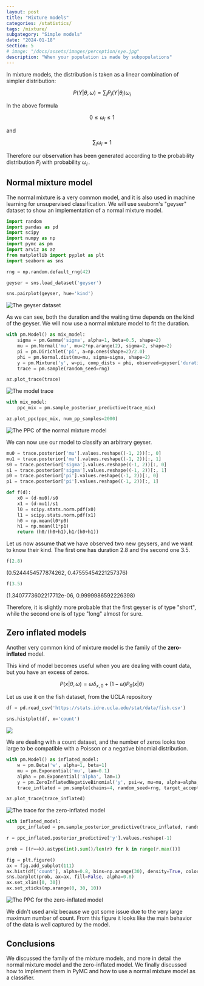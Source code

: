 ```yaml
---
layout: post
title: "Mixture models"
categories: /statistics/
tags: /mixture/
subgategory: "Simple models"
date: "2024-01-18"
section: 5
# image: "/docs/assets/images/perception/eye.jpg"
description: "When your population is made by subpopulations"
---
```


In mixture models, the distribution is taken as a linear combination
of simpler distribution:

$$
P(Y | \theta, \omega) = \sum_{i} P_i(Y | \theta_i) \omega_i
$$

In the above formula

$$
0 \leq \omega_i \leq 1
$$

and

$$
\sum_i \omega_i = 1
$$

Therefore our observation has been generated according to the probability
distribution $P_i$ with probability $\omega_i\,.$

## Normal mixture model

The normal mixture is a very common model, and it is also used in machine
learning for unsupervised classification.
We will use seaborn's "geyser" dataset to show an implementation of
a normal mixture model.

```python
import random
import pandas as pd
import scipy
import numpy as np
import pymc as pm
import arviz as az
from matplotlib import pyplot as plt
import seaborn as sns

rng = np.random.default_rng(42)

geyser = sns.load_dataset('geyser')

sns.pairplot(geyser, hue='kind')
```

![The geyser dataset](/docs/assets/images/statistics/mixture/geiser.webp)

As we can see, both the duration and the waiting time depends on
the kind of the geyser.
We will now use a normal mixture model to fit the duration.

```python
with pm.Model() as mix_model:
    sigma = pm.Gamma('sigma', alpha=1, beta=0.5, shape=2)
    mu = pm.Normal('mu', mu=2*np.arange(2), sigma=2, shape=2)
    pi = pm.Dirichlet('pi', a=np.ones(shape=2)/2.0)
    phi = pm.Normal.dist(mu=mu, sigma=sigma, shape=2)
    y = pm.Mixture('y', w=pi, comp_dists = phi, observed=geyser['duration'])
    trace = pm.sample(random_seed=rng)

az.plot_trace(trace)
```

![The model trace](/docs/assets/images/statistics/mixture/trace_mix.webp)

```python
with mix_model:
    ppc_mix = pm.sample_posterior_predictive(trace_mix)

az.plot_ppc(ppc_mix, num_pp_samples=2000)
```

![The PPC of the normal mixture model](/docs/assets/images/statistics/mixture/ppc_mix.webp)

We can now use our model to classify an arbitrary geyser.

```python
mu0 = trace.posterior['mu'].values.reshape((-1, 2))[:, 0]
mu1 = trace.posterior['mu'].values.reshape((-1, 2))[:, 1]
s0 = trace.posterior['sigma'].values.reshape((-1, 2))[:, 0]
s1 = trace.posterior['sigma'].values.reshape((-1, 2))[:, 1]
p0 = trace.posterior['pi'].values.reshape((-1, 2))[:, 0]
p1 = trace.posterior['pi'].values.reshape((-1, 2))[:, 1]

def f(d):
    x0 = (d-mu0)/s0
    x1 = (d-mu1)/s1
    l0 = scipy.stats.norm.pdf(x0)
    l1 = scipy.stats.norm.pdf(x1)
    h0 = np.mean(l0*p0)
    h1 = np.mean(l1*p1)
    return (h0/(h0+h1),h1/(h0+h1))
```

Let us now assume that we have observed two new geysers,
and we want to know their kind. The first one has duration 2.8 and the second
one 3.5.

```python
f(2.8)
```
<div class='code'>
(0.5244454577874262, 0.47555454221257376)
</div>

```python
f(3.5)
```
<div class='code'>
(1.3407773602217712e-06, 0.9999986592226398)
</div>

Therefore, it is slightly more probable that the first geyser is of
type "short",
while the second one is of type "long" almost for sure.

## Zero inflated models

Another very common kind of mixture model is the family
of the **zero-inflated** model.

This kind of model becomes useful when you are dealing with count
data, but you have an excess of zeros.

$$
P(x | \theta, \omega) = \omega \delta_{x,0} + (1-\omega)P_0(x | \theta)
$$

Let us use it on the fish dataset, from the UCLA repository

```python
df = pd.read_csv('https://stats.idre.ucla.edu/stat/data/fish.csv')

sns.histplot(df, x='count')
```

![](/docs/assets/images/statistics/mixture/fish.webp)

We are dealing with a count dataset, and the number of zeros looks
too large to be compatible with a Poisson or a negative binomial distribution.

```python
with pm.Model() as inflated_model:
    w = pm.Beta('w', alpha=1, beta=1)
    mu = pm.Exponential('mu', lam=0.1)
    alpha = pm.Exponential('alpha', lam=1)
    y = pm.ZeroInflatedNegativeBinomial('y', psi=w, mu=mu, alpha=alpha, observed=df['count'])
    trace_inflated = pm.sample(chains=4, random_seed=rng, target_accept=0.9)

az.plot_trace(trace_inflated)
```

![The trace for the zero-inflated model](/docs/assets/images/statistics/mixture/trace_fish.webp)

```python
with inflated_model:
    ppc_inflated = pm.sample_posterior_predictive(trace_inflated, random_seed=rng)

r = ppc_inflated.posterior_predictive['y'].values.reshape(-1)

prob = [(r==k).astype(int).sum()/len(r) for k in range(r.max())]

fig = plt.figure()
ax = fig.add_subplot(111)
ax.hist(df['count'], alpha=0.8, bins=np.arange(30), density=True, color='gray')
sns.barplot(prob, ax=ax, fill=False, alpha=0.8)
ax.set_xlim([0, 30])
ax.set_xticks(np.arange(0, 30, 10))
```

![The PPC for the zero-inflated model](/docs/assets/images/statistics/mixture/ppc_fish.webp)

We didn't used arviz because we got some issue due to the very large maximum
number of count.
From this figure it looks like the main behavior of the data is well
captured by the model.

## Conclusions

We discussed the family of the mixture models, and more in detail
the normal mixture model and the zero-inflated model.
We finally discussed how to implement them in PyMC and how to use
a normal mixture model as a classifier.
